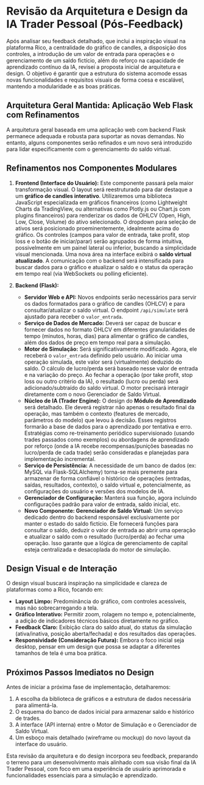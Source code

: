 # Revisão da Arquitetura e Design da IA Trader Pessoal (Pós-Feedback)

Após analisar seu feedback detalhado, que inclui a inspiração visual na plataforma Rico, a centralidade do gráfico de candles, a disposição dos controles, a introdução de um valor de entrada para operações e o gerenciamento de um saldo fictício, além do reforço na capacidade de aprendizado contínuo da IA, revisei a proposta inicial de arquitetura e design. O objetivo é garantir que a estrutura do sistema acomode essas novas funcionalidades e requisitos visuais de forma coesa e escalável, mantendo a modularidade e as boas práticas.

## Arquitetura Geral Mantida: Aplicação Web Flask com Refinamentos

A arquitetura geral baseada em uma aplicação web com backend Flask permanece adequada e robusta para suportar as novas demandas. No entanto, alguns componentes serão refinados e um novo será introduzido para lidar especificamente com o gerenciamento do saldo virtual.

## Refinamentos nos Componentes Modulares

1.  **Frontend (Interface do Usuário):** Este componente passará pela maior transformação visual. O layout será reestruturado para dar destaque a um **gráfico de candles interativo**. Utilizaremos uma biblioteca JavaScript especializada em gráficos financeiros (como Lightweight Charts da TradingView, ou alternativas como Plotly.js ou Chart.js com plugins financeiros) para renderizar os dados de OHLCV (Open, High, Low, Close, Volume) do ativo selecionado. O dropdown para seleção de ativos será posicionado proeminentemente, idealmente acima do gráfico. Os controles (campos para valor de entrada, take profit, stop loss e o botão de iniciar/parar) serão agrupados de forma intuitiva, possivelmente em um painel lateral ou inferior, buscando a simplicidade visual mencionada. Uma nova área na interface exibirá o **saldo virtual atualizado**. A comunicação com o backend será intensificada para buscar dados para o gráfico e atualizar o saldo e o status da operação em tempo real (via WebSockets ou polling eficiente).

2.  **Backend (Flask):**
    *   **Servidor Web e API:** Novos endpoints serão necessários para servir os dados formatados para o gráfico de candles (OHLCV) e para consultar/atualizar o saldo virtual. O endpoint `/api/simulate` será ajustado para receber o `valor_entrada`.
    *   **Serviço de Dados de Mercado:** Deverá ser capaz de buscar e fornecer dados no formato OHLCV em diferentes granularidades de tempo (minutos, horas, dias) para alimentar o gráfico de candles, além dos dados de preço em tempo real para a simulação.
    *   **Motor de Simulação:** Será significativamente modificado. Agora, ele receberá o `valor_entrada` definido pelo usuário. Ao iniciar uma operação simulada, este valor será (virtualmente) deduzido do saldo. O cálculo de lucro/perda será baseado nesse valor de entrada e na variação do preço. Ao fechar a operação (por take profit, stop loss ou outro critério da IA), o resultado (lucro ou perda) será adicionado/subtraído do saldo virtual. O motor precisará interagir diretamente com o novo Gerenciador de Saldo Virtual.
    *   **Núcleo de IA (Trader Engine):** O design do **Módulo de Aprendizado** será detalhado. Ele deverá registrar não apenas o resultado final da operação, mas também o contexto (features de mercado, parâmetros do modelo) que levou à decisão. Esses registros formarão a base de dados para o aprendizado por tentativa e erro. Estratégias como re-treinamento periódico supervisionado (usando trades passados como exemplos) ou abordagens de aprendizado por reforço (onde a IA recebe recompensas/punições baseadas no lucro/perda de cada trade) serão consideradas e planejadas para implementação incremental.
    *   **Serviço de Persistência:** A necessidade de um banco de dados (ex: MySQL via Flask-SQLAlchemy) torna-se mais premente para armazenar de forma confiável o histórico de operações (entradas, saídas, resultados, contexto), o saldo virtual e, potencialmente, as configurações do usuário e versões dos modelos de IA.
    *   **Gerenciador de Configuração:** Manterá sua função, agora incluindo configurações padrão para valor de entrada, saldo inicial, etc.
    *   **Novo Componente: Gerenciador de Saldo Virtual:** Um serviço dedicado dentro do backend responsável exclusivamente por manter o estado do saldo fictício. Ele fornecerá funções para consultar o saldo, deduzir o valor de entrada ao abrir uma operação e atualizar o saldo com o resultado (lucro/perda) ao fechar uma operação. Isso garante que a lógica de gerenciamento de capital esteja centralizada e desacoplada do motor de simulação.

## Design Visual e de Interação

O design visual buscará inspiração na simplicidade e clareza de plataformas como a Rico, focando em:
*   **Layout Limpo:** Predominância do gráfico, com controles acessíveis, mas não sobrecarregando a tela.
*   **Gráfico Interativo:** Permitir zoom, rolagem no tempo e, potencialmente, a adição de indicadores técnicos básicos diretamente no gráfico.
*   **Feedback Claro:** Exibição clara do saldo atual, do status da simulação (ativa/inativa, posição aberta/fechada) e dos resultados das operações.
*   **Responsividade (Consideração Futura):** Embora o foco inicial seja desktop, pensar em um design que possa se adaptar a diferentes tamanhos de tela é uma boa prática.

## Próximos Passos Imediatos no Design

Antes de iniciar a próxima fase de implementação, detalharemos:
1.  A escolha da biblioteca de gráficos e a estrutura de dados necessária para alimentá-la.
2.  O esquema do banco de dados inicial para armazenar saldo e histórico de trades.
3.  A interface (API interna) entre o Motor de Simulação e o Gerenciador de Saldo Virtual.
4.  Um esboço mais detalhado (wireframe ou mockup) do novo layout da interface do usuário.

Esta revisão da arquitetura e do design incorpora seu feedback, preparando o terreno para um desenvolvimento mais alinhado com sua visão final da IA Trader Pessoal, com foco em uma experiência de usuário aprimorada e funcionalidades essenciais para a simulação e aprendizado.
